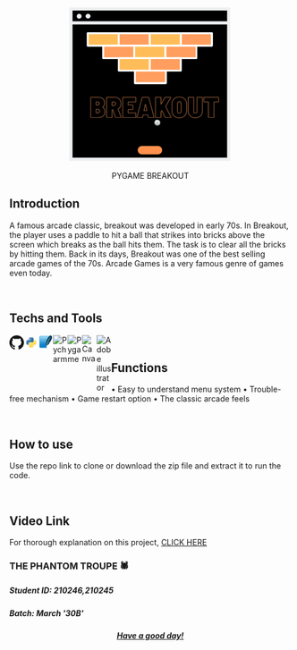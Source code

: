 
<p align="center"><img src="https://github.com/CrystalShrestha/PyGameBreakout/blob/2d67e0dc11c55160e4e1f14ed6e4d70be15f8c0c/Canvaicon.PNG" width="290"></p>

<p align="center">PYGAME BREAKOUT</p>


## Introduction

A famous arcade classic, breakout was developed in early 70s. In Breakout, the player uses a paddle to hit a ball that strikes into bricks above the screen which breaks as the ball hits them. The task is to clear all the bricks by hitting them. Back in its days, Breakout was one of the best selling arcade games of the 70s. Arcade Games is a very famous genre of games even today.

<br />

## Techs and Tools
<img align="left" alt="GitHub" width="26px" src="https://raw.githubusercontent.com/github/explore/78df643247d429f6cc873026c0622819ad797942/topics/github/github.png" />
<img align="left" alt="Python" width="26px" src="https://raw.githubusercontent.com/github/explore/80688e429a7d4ef2fca1e82350fe8e3517d3494d/topics/python/python.png" />
<img align="left" alt="Python" width="26px" src="https://raw.githubusercontent.com/github/explore/78df643247d429f6cc873026c0622819ad797942/topics/sqlite/sqlite.png" />
<img align="left" alt="Pycharm" width="26px" src="https://cdn.jsdelivr.net/npm/simple-icons@v3/icons/pycharm.svg" />
<img align="left" alt="Pygame" width="26px" src="https://www.pygame.org/docs/pygame_logo.gif" />
<img align="left" alt="Canva" width="26px" src="https://cdn.jsdelivr.net/npm/simple-icons@v3/icons/canva.svg" />
<img align="left" alt="Adobe illustrator" width="26px" src="https://cdn.jsdelivr.net/npm/simple-icons@v3/icons/adobeillustrator.svg" />
 
<br />

## Functions
•	Easy to understand menu system
•	Trouble-free mechanism
•	Game restart option
•	The classic arcade feels

<br />

## How to use
Use the repo link to clone or download the zip file and extract it to run the code.

<br />

## Video Link

For thorough explanation on this project, [CLICK HERE](https://youtu.be/pVisSXJ5nl8)

### THE PHANTOM TROUPE 🕷
##### Student ID: 210246,210245
##### Batch: March '30B'


<p align="center"><b><u><i> Have a good day! </i></u></b><p>
